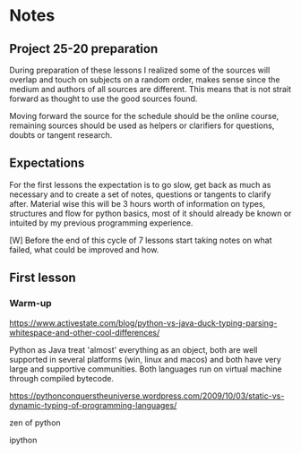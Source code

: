 # Notes

## Project 25-20 preparation
During preparation of these lessons I realized some of the sources will overlap and touch on subjects on a random order, makes sense since the medium and authors of all sources are different.
This means that is not strait forward as thought to use the good sources found.

Moving forward the source for the schedule should be the online course, remaining sources should be used as helpers or clarifiers for questions, doubts or tangent research.

## Expectations
For the first lessons the expectation is to go slow, get back as much as necessary and to create a set of notes, questions or tangents to clarify after. Material wise this will be 3 hours worth of information on types, structures and flow for python basics, most of it should already be known or intuited by my previous programming experience.

[W] Before the end of this cycle of 7 lessons start taking notes on what failed, what could be improved and how.

## First lesson

### Warm-up
https://www.activestate.com/blog/python-vs-java-duck-typing-parsing-whitespace-and-other-cool-differences/

Python as Java treat 'almost' everything as an object, both are well supported in several platforms (win, linux and macos) and both have very large and supportive communities. 
Both languages run on virtual machine through compiled bytecode.

https://pythonconquerstheuniverse.wordpress.com/2009/10/03/static-vs-dynamic-typing-of-programming-languages/

zen of python

ipython
